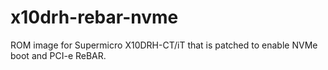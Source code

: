 # x10drh-rebar-nvme
ROM image for Supermicro X10DRH-CT/iT that is patched to enable NVMe boot and PCI-e ReBAR.
